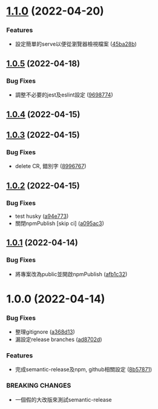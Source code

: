 # [1.1.0](https://github.com/Renhz/test_0/compare/1.0.5...1.1.0) (2022-04-20)


### Features

* 設定簡單的serve以便從瀏覽器檢視檔案 ([45ba28b](https://github.com/Renhz/test_0/commit/45ba28be16ea5b5a4460bdb838fd1b5a46755e0b))

## [1.0.5](https://github.com/Renhz/test_0/compare/1.0.4...1.0.5) (2022-04-18)


### Bug Fixes

* 調整不必要的jest及eslint設定 ([9698774](https://github.com/Renhz/test_0/commit/9698774d452d10c605c62790985b3b8360a515ab))

## [1.0.4](https://github.com/Renhz/test_0/compare/1.0.3...1.0.4) (2022-04-15)

## [1.0.3](https://github.com/Renhz/test_0/compare/1.0.2...1.0.3) (2022-04-15)


### Bug Fixes

* delete CR, 錯別字 ([8996767](https://github.com/Renhz/test_0/commit/8996767fff45aa82aa0a04861e5fc00c0abad3d5))

## [1.0.2](https://github.com/Renhz/test_0/compare/1.0.1...1.0.2) (2022-04-15)


### Bug Fixes

* test husky ([a94e773](https://github.com/Renhz/test_0/commit/a94e7730c67f7c2f040ef5bd507489179406bda7))
* 關閉npmPublish [skip ci] ([a095ac3](https://github.com/Renhz/test_0/commit/a095ac3587ade49514e6473736d9f583ed67ea8b))

## [1.0.1](https://github.com/Renhz/test_0/compare/1.0.0...1.0.1) (2022-04-14)


### Bug Fixes

* 將專案改為public並開啟npmPublish ([afb1c32](https://github.com/Renhz/test_0/commit/afb1c325be5e5cacee11b5e596e116fbe1df73ce))

# 1.0.0 (2022-04-14)


### Bug Fixes

* 整理gitignore ([a368d13](https://github.com/Renhz/test_0/commit/a368d13a6fad6e0c1566bb28ddf5a145fb507a56))
* 漏設定release branches ([ad8702d](https://github.com/Renhz/test_0/commit/ad8702d158167dc2384a02eee32ab940cb542c3c))


### Features

* 完成semantic-release及npm, github相關設定 ([8b57871](https://github.com/Renhz/test_0/commit/8b57871e06b5270d98e7e4d9b13031dbd8ad09e0))


### BREAKING CHANGES

* 一個假的大改版來測試semantic-release
